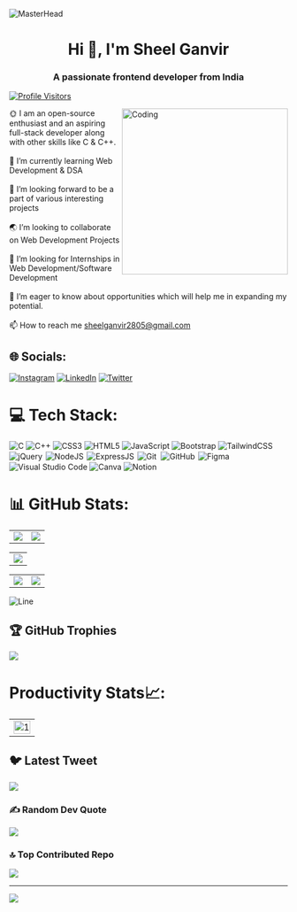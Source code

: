 ![MasterHead](https://camo.githubusercontent.com/5e3babfce4609dcd669a8f2a6d37b47c85486729942c57c5afbfc715f0b5dff7/68747470733a2f2f7777772e6469676974616c736f6c7574696f6e73657276696365732e636f6d2f696d672f73657276696365732f776562253230646576656c6f706d656e742e676966)

# <h1 align="center">Hi 👋, I'm Sheel Ganvir</h1> 
<h3 align="center">A passionate frontend developer from India</h3>

[![Profile Visitors](https://komarev.com/ghpvc/?username=sheelganvir&label=Profile%20views&color=0e75b6&style=flat)](https://github.com/sheelganvir)

<img align="right" alt="Coding" width="300" src="https://camo.githubusercontent.com/8bf6f6d78abc81fcf9c49f10649423e73ea44bc248e83aaae8759d401c829a84/68747470733a2f2f70687973696373677572756b756c2e66696c65732e776f726470726573732e636f6d2f323031392f30322f6368617261637465722d312e676966">


 🌞 I am an open-source enthusiast and an aspiring full-stack developer along with other skills like C & C++.<br><br>🌱 I’m currently learning Web Development & DSA<br><br>👯 I’m looking forward to be a part of various interesting projects<br><br>🌏 I’m looking to collaborate on Web Development Projects
<br><br>🤝 I’m looking for Internships in Web Development/Software Development<br><br>🤝 I’m eager to know about opportunities which will help me in expanding my potential.<br><br>📫 How to reach me sheelganvir2805@gmail.com<br>


## 🌐 Socials:
[![Instagram](https://img.shields.io/badge/Instagram-%23E4405F.svg?logo=Instagram&logoColor=white)](https://instagram.com/sheel_ganvir) [![LinkedIn](https://img.shields.io/badge/LinkedIn-%230077B5.svg?logo=linkedin&logoColor=white)](https://linkedin.com/in/sheel-ganvir-7760051b9) [![Twitter](https://img.shields.io/badge/Twitter-%231DA1F2.svg?logo=Twitter&logoColor=white)](https://twitter.com/sheelganvir) 

# 💻 Tech Stack:
![C](https://img.shields.io/badge/c-%2300599C.svg?style=for-the-badge&logo=c&logoColor=white) ![C++](https://img.shields.io/badge/c++-%2300599C.svg?style=for-the-badge&logo=c%2B%2B&logoColor=white) ![CSS3](https://img.shields.io/badge/css3-%231572B6.svg?style=for-the-badge&logo=css3&logoColor=white) ![HTML5](https://img.shields.io/badge/html5-%23E34F26.svg?style=for-the-badge&logo=html5&logoColor=white) ![JavaScript](https://img.shields.io/badge/javascript-%23323330.svg?style=for-the-badge&logo=javascript&logoColor=%23F7DF1E)	![Bootstrap](https://img.shields.io/badge/bootstrap-%23563D7C.svg?style=for-the-badge&logo=bootstrap&logoColor=white) ![TailwindCSS](https://img.shields.io/badge/tailwindcss-%2338B2AC.svg?style=for-the-badge&logo=tailwind-css&logoColor=white) 
![jQuery](https://img.shields.io/badge/jquery-%230769AD.svg?style=for-the-badge&logo=jquery&logoColor=white) <img alt="NodeJS" src="https://img.shields.io/badge/node.js%20-%2343853D.svg?&style=for-the-badge&logo=node.js&logoColor=white" style="margin:2px;"/> ![ExpressJS](https://img.shields.io/badge/-Express.JS-000000?style=for-the-badge&logo=Express.JS) <img alt="Git" src="https://img.shields.io/badge/git%20-%23F05033.svg?&style=for-the-badge&logo=git&logoColor=white" style="margin:2px;"/> <img alt="GitHub" src="https://img.shields.io/badge/github%20-%23121011.svg?&style=for-the-badge&logo=github&logoColor=white" style="margin:2px;"/> ![Figma](https://img.shields.io/badge/figma-%23F24E1E.svg?style=for-the-badge&logo=figma&logoColor=white) ![Visual Studio Code](https://img.shields.io/badge/-VisualStudioCode-000000?style=for-the-badge&logo=VisualStudioCode) ![Canva](https://img.shields.io/badge/Canva-%2300C4CC.svg?style=for-the-badge&logo=Canva&logoColor=white) ![Notion](https://img.shields.io/badge/Notion-%23000000.svg?style=for-the-badge&logo=notion&logoColor=white)
# 📊 GitHub Stats:
<table>
        <tr>
            <td>
                <img
                    src="https://github-readme-stats.vercel.app/api?username=sheelganvir&show_icons=true&include_all_commits=true&count_private=true&hide_border=true&theme=algolia" />
            </td>
            <td>
                <img
                    src="https://github-readme-streak-stats.herokuapp.com?user=sheelganvir&theme=algolia&hide_border=true" />
            </td>
        </tr>
</table>

<table>
        <tr>
            <td>
                <img src="https://github-readme-activity-graph.vercel.app/graph?username=sheelganvir&theme=react-dark&hide_border=true" />
            </td>
        </tr>
</table>

<table>
        <tr>
            <td>
                <img src="https://stats.quine.sh/sheelganvir/github?theme=dark">
            </td>
            <td>
                <img src="https://stats.quine.sh/sheelganvir/languages-over-time?theme=dark">
            </td>
        </tr>
</table>

![Line](https://user-images.githubusercontent.com/85225156/171937799-8fc9e255-9889-4642-9c92-6df85fb86e82.gif)
 
  
## 🏆 GitHub Trophies
![](https://github-profile-trophy.vercel.app/?username=sheelganvir&theme=radical&no-frame=false&no-bg=true&margin-w=4)

# Productivity Stats📈:
<table>
  <tr>
    <td><img src="https://github-profile-summary-cards.vercel.app/api/cards/profile-details?username=sheelganvir&theme=monokai"  display=block width=100% height=auto  alt="1" ></td>
   </tr> 
</table>

## 🐦 Latest Tweet
[![](https://gtce.itsvg.in/api?username=sheelganvir)](https://github.com/VishwaGauravIn/github-twitter-card-embed)

### ✍️ Random Dev Quote
![](https://quotes-github-readme.vercel.app/api?type=horizontal&theme=radical)

### 🔝 Top Contributed Repo
![](https://github-contributor-stats.vercel.app/api?username=sheelganvir&limit=5&theme=dark&combine_all_yearly_contributions=true)

---
[![](https://visitcount.itsvg.in/api?id=sheelganvir&icon=0&color=0)](https://visitcount.itsvg.in)

<!-- Proudly created with GPRM ( https://gprm.itsvg.in ) -->
